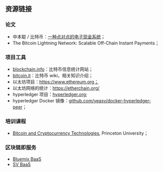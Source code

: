 ## 资源链接

### 论文

* 中本聪 / 比特币：[一种点对点的电子现金系统](https://bitcoin.org/bitcoin.pdf)；
* The Bitcoin Lightning Network: Scalable Off-Chain Instant Payments；

### 项目工具

* [blockchain.info](https://blockchain.info)：比特币信息统计网站；
* [bitcoin.it](https://en.bitcoin.it)：比特币 wiki，相关知识介绍；
* 以太坊项目：https://www.ethereum.org；
* 以太坊网络的统计：https://etherchain.org/
* hyperledger 项目：[hyperledger.org](hyperledger.org);
* hyperledger Docker 镜像：[github.com/yeasy/docker-hyperledger-peer](https://github.com/yeasy/docker-hyperledger-peer)；

### 培训课程

* [Bitcoin and Cryptocurrency Technologies](https://www.coursera.org/course/bitcointech), Princeton University；

### 区块链即服务
* [Bluemix BaaS]()
* [SV BaaS]()